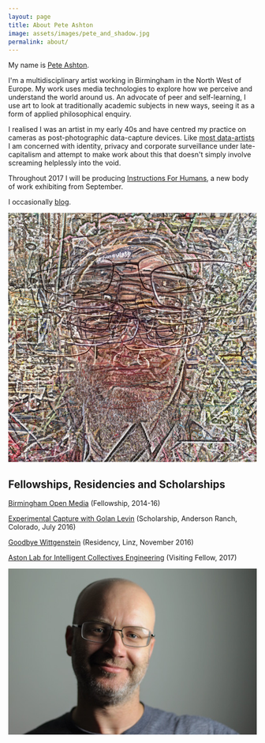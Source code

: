 ```yaml
---
layout: page
title: About Pete Ashton
image: assets/images/pete_and_shadow.jpg
permalink: about/
---
```


My name is [Pete Ashton](http://peteashton.com).

I'm a multidisciplinary artist working in Birmingham in the North West of Europe. My work uses media technologies to explore how we perceive and understand the world around us. An advocate of peer and self-learning, I use art to look at traditionally academic subjects in new ways, seeing it as a form of applied philosophical enquiry. 

I realised I was an artist in my early 40s and have centred my practice on cameras as post-photographic data-capture devices. Like [most data-artists](https://twitter.com/holyurl/status/894326191724867584) I am concerned with identity, privacy and corporate surveillance under late-capitalism and attempt to make work about this that doesn't simply involve screaming helplessly into the void. 

Throughout 2017 I will be producing [Instructions For Humans](http://art.peteashton.com/instructions-for-humans/), a new body of work exhibiting from September.

I occasionally [blog](http://blog.peteashton.com). 

![](/assets/images/self-portrait-2.jpg)

## Fellowships, Residencies and Scholarships

[Birmingham Open Media](http://www.bom.org.uk/bom-fellows/) (Fellowship, 2014-16)

[Experimental Capture with Golan Levin](http://golancourses.net/capture2016/) (Scholarship, Anderson Ranch, Colorado, July 2016)

[Goodbye Wittgenstein](http://peteashton.com/art/goodbye_wittgenstein/) (Residency, Linz, November 2016)

[Aston Lab for Intelligent Collectives Engineering](https://alice.aston.ac.uk) (Visiting Fellow, 2017)

![](/assets/images/portrait.jpg)

